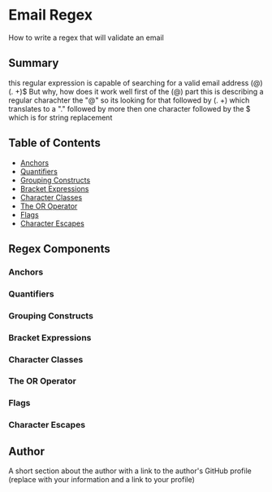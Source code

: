 # Email Regex

How to write a regex that will validate an email

## Summary

this regular expression is capable of searching for a valid email address
(@)(. +)$
But why, how does it work
well first of the (@) part
this is describing a regular charachter the "@" so its looking for that
followed by (. +)
which translates to a "." followed by more then one character
followed by the $
which is for string replacement

## Table of Contents

- [Anchors](#anchors)
- [Quantifiers](#quantifiers)
- [Grouping Constructs](#grouping-constructs)
- [Bracket Expressions](#bracket-expressions)
- [Character Classes](#character-classes)
- [The OR Operator](#the-or-operator)
- [Flags](#flags)
- [Character Escapes](#character-escapes)

## Regex Components

### Anchors

### Quantifiers

### Grouping Constructs

### Bracket Expressions

### Character Classes

### The OR Operator

### Flags

### Character Escapes

## Author

A short section about the author with a link to the author's GitHub profile (replace with your information and a link to your profile)
